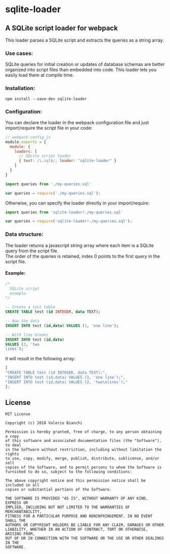 # sqlite-loader
## A SQLite script loader for webpack

This loader parses a SQLite script and extracts the queries as a string array.

### Use cases:
SQLite queries for initial creation or updates of database schemas are better organized into script files than embedded into code. This loader lets you easily load them at compile time.

### Installation:

```
npm install --save-dev sqlite-loader
```

### Configuration:

You can declare the loader in the webpack configuration file and just import/require the script file in your code:

```javascript
// webpack-config.js
module.exports = {
  module: {
    loaders: [
      // SQLite script loader
      { test: /\.sql$/, loader: "sqlite-loader" }
    ]
  }
}
```
```javascript
import queries from './my-queries.sql'
```
```javascript
var queries = require('./my-queries.sql');
```

Otherwise, you can specify the loader directly in your import/require:

```javascript
import queries from 'sqlite-loader!./my-queries.sql'
```
```javascript
var queries = require('sqlite-loader!./my-queries.sql');
```

### Data structure:

The loader returns a javascript string array where each item is a SQLite query from the script file.  
The order of the queries is retained, index 0 points to the first query in the script file.

#### Example:

```sql
/*
  SQLite script
  example.
*/

-- Create a test table
CREATE TABLE test (id INTEGER, data TEXT);

-- Now the data
INSERT INTO test (id,data) VALUES (1, 'one line');

-- With line breaks
INSERT INTO test (id,data)
VALUES (2, 'two
lines');
```

It will result in the following array:

```javascript
[
"CREATE TABLE test (id INTEGER, data TEXT);",
"INSERT INTO test (id,data) VALUES (1, 'one line');",
"INSERT INTO test (id,data) VALUES (2, 'two\nlines');"
];
```

## License
```
MIT License

Copyright (c) 2018 Valerio Bianchi

Permission is hereby granted, free of charge, to any person obtaining a copy
of this software and associated documentation files (the "Software"), to deal
in the Software without restriction, including without limitation the rights
to use, copy, modify, merge, publish, distribute, sublicense, and/or sell
copies of the Software, and to permit persons to whom the Software is
furnished to do so, subject to the following conditions:

The above copyright notice and this permission notice shall be included in all
copies or substantial portions of the Software.

THE SOFTWARE IS PROVIDED "AS IS", WITHOUT WARRANTY OF ANY KIND, EXPRESS OR
IMPLIED, INCLUDING BUT NOT LIMITED TO THE WARRANTIES OF MERCHANTABILITY,
FITNESS FOR A PARTICULAR PURPOSE AND NONINFRINGEMENT. IN NO EVENT SHALL THE
AUTHORS OR COPYRIGHT HOLDERS BE LIABLE FOR ANY CLAIM, DAMAGES OR OTHER
LIABILITY, WHETHER IN AN ACTION OF CONTRACT, TORT OR OTHERWISE, ARISING FROM,
OUT OF OR IN CONNECTION WITH THE SOFTWARE OR THE USE OR OTHER DEALINGS IN THE
SOFTWARE.
```